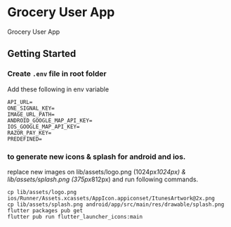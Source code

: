 # Grocery User App

Grocery User App

## Getting Started

### Create `.env` file in root folder

Add these following in env variable 
```
API_URL=
ONE_SIGNAL_KEY=
IMAGE_URL_PATH=
ANDROID_GOOGLE_MAP_API_KEY=
IOS_GOOGLE_MAP_API_KEY=
RAZOR_PAY_KEY=
PREDEFINED=
```
### to generate new icons & splash for android and ios.

replace new images on lib/assets/logo.png (1024px*1024px) & lib/assets/splash.png (375px*812px) and run following commands.
```
cp lib/assets/logo.png ios/Runner/Assets.xcassets/AppIcon.appiconset/ItunesArtwork@2x.png
cp lib/assets/splash.png android/app/src/main/res/drawable/splash.png
flutter packages pub get
flutter pub run flutter_launcher_icons:main
```